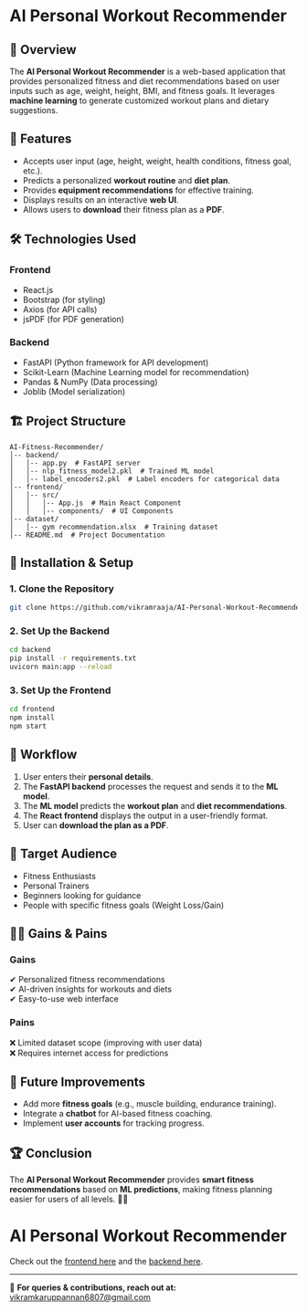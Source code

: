 # AI Personal Workout Recommender

## 📌 Overview
The **AI Personal Workout Recommender** is a web-based application that provides personalized fitness and diet recommendations based on user inputs such as age, weight, height, BMI, and fitness goals. It leverages **machine learning** to generate customized workout plans and dietary suggestions.

## 🚀 Features
- Accepts user input (age, height, weight, health conditions, fitness goal, etc.).
- Predicts a personalized **workout routine** and **diet plan**.
- Provides **equipment recommendations** for effective training.
- Displays results on an interactive **web UI**.
- Allows users to **download** their fitness plan as a **PDF**.

## 🛠️ Technologies Used
### **Frontend**
- React.js
- Bootstrap (for styling)
- Axios (for API calls)
- jsPDF (for PDF generation)

### **Backend**
- FastAPI (Python framework for API development)
- Scikit-Learn (Machine Learning model for recommendation)
- Pandas & NumPy (Data processing)
- Joblib (Model serialization)


## 🏗️ Project Structure
```
AI-Fitness-Recommender/
│-- backend/
│   │-- app.py  # FastAPI server
│   │-- nlp_fitness_model2.pkl  # Trained ML model
│   │-- label_encoders2.pkl  # Label encoders for categorical data
│-- frontend/
│   │-- src/
│   │   │-- App.js  # Main React Component
│   │   │-- components/  # UI Components
│-- dataset/
│   │-- gym recommendation.xlsx  # Training dataset
│-- README.md  # Project Documentation
```

## 🔧 Installation & Setup
### **1. Clone the Repository**
```bash
git clone https://github.com/vikramraaja/AI-Personal-Workout-Recommender.git
```
### **2. Set Up the Backend**
```bash
cd backend
pip install -r requirements.txt
uvicorn main:app --reload
```
### **3. Set Up the Frontend**
```bash
cd frontend
npm install
npm start
```

## 🔄 Workflow
1. User enters their **personal details**.
2. The **FastAPI backend** processes the request and sends it to the **ML model**.
3. The **ML model** predicts the **workout plan** and **diet recommendations**.
4. The **React frontend** displays the output in a user-friendly format.
5. User can **download the plan as a PDF**.

## 🎯 Target Audience
- Fitness Enthusiasts
- Personal Trainers
- Beginners looking for guidance
- People with specific fitness goals (Weight Loss/Gain)

## 🏋️‍♂️ Gains & Pains
### **Gains**
✔ Personalized fitness recommendations  
✔ AI-driven insights for workouts and diets  
✔ Easy-to-use web interface  

### **Pains**
❌ Limited dataset scope (improving with user data)  
❌ Requires internet access for predictions  

## 📝 Future Improvements
- Add more **fitness goals** (e.g., muscle building, endurance training).
- Integrate a **chatbot** for AI-based fitness coaching.
- Implement **user accounts** for tracking progress.

## 🏆 Conclusion
The **AI Personal Workout Recommender** provides **smart fitness recommendations** based on **ML predictions**, making fitness planning easier for users of all levels. 🚀💪


# AI Personal Workout Recommender

Check out the [frontend here](https://ai-personal-workout-recommender.vercel.app/) and the [backend here](https://your-backend-url-on-render.com/).


---
📩 **For queries & contributions, reach out at:** vikramkaruppannan6807@gmail.com
